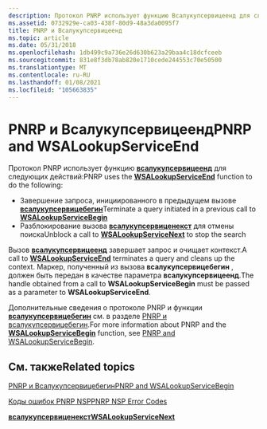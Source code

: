 ```yaml
---
description: Протокол PNRP использует функцию Всалукупсервицеенд для следующих действий.
ms.assetid: 0732929e-ca03-438f-80d9-48a3da0095f7
title: PNRP и Всалукупсервицеенд
ms.topic: article
ms.date: 05/31/2018
ms.openlocfilehash: 1db499c9a736e26d630b623a29baa4c18dcfceeb
ms.sourcegitcommit: 831e8f3db78ab820e1710cede244553c70e50500
ms.translationtype: MT
ms.contentlocale: ru-RU
ms.lasthandoff: 01/08/2021
ms.locfileid: "105663835"
---
```

# <a name="pnrp-and-wsalookupserviceend"></a><span data-ttu-id="323f0-103">PNRP и Всалукупсервицеенд</span><span class="sxs-lookup"><span data-stu-id="323f0-103">PNRP and WSALookupServiceEnd</span></span>

<span data-ttu-id="323f0-104">Протокол PNRP использует функцию [**всалукупсервицеенд**](winsock-nsp-reference-links.md) для следующих действий:</span><span class="sxs-lookup"><span data-stu-id="323f0-104">PNRP uses the [**WSALookupServiceEnd**](winsock-nsp-reference-links.md) function to do the following:</span></span>

-   <span data-ttu-id="323f0-105">Завершение запроса, инициированного в предыдущем вызове [ **всалукупсервицебегин**](winsock-nsp-reference-links.md)</span><span class="sxs-lookup"><span data-stu-id="323f0-105">Terminate a query initiated in a previous call to [**WSALookupServiceBegin**](winsock-nsp-reference-links.md)</span></span>
-   <span data-ttu-id="323f0-106">Разблокирование вызова [**всалукупсервиценекст**](winsock-nsp-reference-links.md) для отмены поиска</span><span class="sxs-lookup"><span data-stu-id="323f0-106">Unblock a call to [**WSALookupServiceNext**](winsock-nsp-reference-links.md) to stop the search</span></span>

<span data-ttu-id="323f0-107">Вызов [**всалукупсервицеенд**](winsock-nsp-reference-links.md) завершает запрос и очищает контекст.</span><span class="sxs-lookup"><span data-stu-id="323f0-107">A call to [**WSALookupServiceEnd**](winsock-nsp-reference-links.md) terminates a query and cleans up the context.</span></span> <span data-ttu-id="323f0-108">Маркер, полученный из вызова **всалукупсервицебегин** , должен быть передан в качестве параметра **всалукупсервицеенд**.</span><span class="sxs-lookup"><span data-stu-id="323f0-108">The handle obtained from a call to **WSALookupServiceBegin** must be passed as a parameter to **WSALookupServiceEnd**.</span></span>

<span data-ttu-id="323f0-109">Дополнительные сведения о протоколе PNRP и функции [**всалукупсервицебегин**](winsock-nsp-reference-links.md) см. в разделе [PNRP и всалукупсервицебегин](pnrp-and-wsalookupservicebegin.md).</span><span class="sxs-lookup"><span data-stu-id="323f0-109">For more information about PNRP and the [**WSALookupServiceBegin**](winsock-nsp-reference-links.md) function, see [PNRP and WSALookupServiceBegin](pnrp-and-wsalookupservicebegin.md).</span></span>

## <a name="related-topics"></a><span data-ttu-id="323f0-110">См. также</span><span class="sxs-lookup"><span data-stu-id="323f0-110">Related topics</span></span>

<dl> <dt>

[<span data-ttu-id="323f0-111">PNRP и Всалукупсервицебегин</span><span class="sxs-lookup"><span data-stu-id="323f0-111">PNRP and WSALookupServiceBegin</span></span>](pnrp-and-wsalookupservicebegin.md)
</dt> <dt>

[<span data-ttu-id="323f0-112">Коды ошибок PNRP NSP</span><span class="sxs-lookup"><span data-stu-id="323f0-112">PNRP NSP Error Codes</span></span>](pnrp-nsp-error-codes.md)
</dt> <dt>

[<span data-ttu-id="323f0-113">**всалукупсервиценекст**</span><span class="sxs-lookup"><span data-stu-id="323f0-113">**WSALookupServiceNext**</span></span>](winsock-nsp-reference-links.md)
</dt> </dl>

 

 



